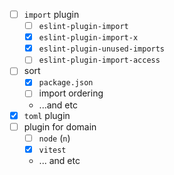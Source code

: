 - [ ] `import` plugin
  - [ ] `eslint-plugin-import`
  - [x] `eslint-plugin-import-x`
  - [x] `eslint-plugin-unused-imports`
  - [ ] `eslint-plugin-import-access`
- [ ] sort
  - [x] `package.json`
  - [ ] import ordering
  - ...and etc
- [x] `toml` plugin
- [ ] plugin for domain
  - [ ] `node` (`n`)
  - [x] `vitest`
  - ... and etc
